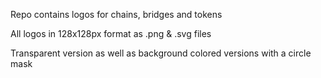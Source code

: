Repo contains logos for chains, bridges and tokens 

All logos in 128x128px format as .png & .svg files

Transparent version as well as background colored versions with a circle mask
